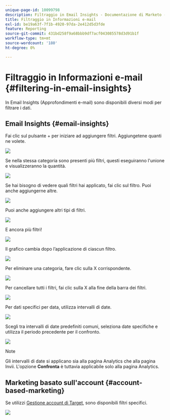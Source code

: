 ```yaml
---
unique-page-id: 10099798
description: Filtraggio in Email Insights - Documentazione di Marketo - Documentazione del prodotto
title: Filtraggio in Informazioni e-mail
exl-id: be19a63f-7f1b-4920-97da-2e412d5d3fde
feature: Reporting
source-git-commit: 431bd258f9a68bbb9df7acf043085578d3d91b1f
workflow-type: tm+mt
source-wordcount: '180'
ht-degree: 0%

---
```


# Filtraggio in Informazioni e-mail {#filtering-in-email-insights}

In Email Insights (Approfondimenti e-mail) sono disponibili diversi modi per filtrare i dati.

## Email Insights {#email-insights}

Fai clic sul pulsante + per iniziare ad aggiungere filtri. Aggiungetene quanti ne volete.

![](assets/one-2.png)

Se nella stessa categoria sono presenti più filtri, questi eseguiranno l&#39;unione e visualizzeranno la quantità.

![](assets/state.png)

Se hai bisogno di vedere quali filtri hai applicato, fai clic sul filtro. Puoi anche aggiungerne altre.

![](assets/states.png)

Puoi anche aggiungere altri tipi di filtri.

![](assets/os.png)

E ancora più filtri!

![](assets/more-filters.png)

Il grafico cambia dopo l’applicazione di ciascun filtro.

![](assets/filtered-chart.png)

Per eliminare una categoria, fare clic sulla X corrispondente.

![](assets/filter1.png)

Per cancellare tutti i filtri, fai clic sulla X alla fine della barra dei filtri.

![](assets/filter2.png)

Per dati specifici per data, utilizza intervalli di date.

![](assets/date-click.png)

Scegli tra intervalli di date predefiniti comuni, seleziona date specifiche e utilizza il periodo precedente per il confronto.

![](assets/date-range.png)

>[!NOTE]
>
>Gli intervalli di date si applicano sia alla pagina Analytics che alla pagina Invii. L&#39;opzione **Confronta** è tuttavia applicabile solo alla pagina Analytics.

## Marketing basato sull&#39;account {#account-based-marketing}

Se utilizzi [Gestione account di Target](https://docs.marketo.com/display/DOCS/Account+Based+Marketing+Overview), sono disponibili filtri specifici.

![](assets/abm.png)
